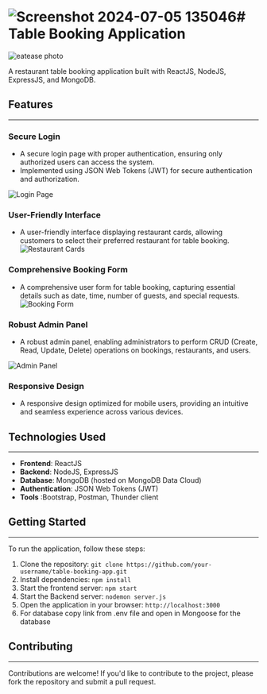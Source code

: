 ![Screenshot 2024-07-05 135046](https://github.com/Tusharpal353/Eatease/assets/93274939/01145225-d674-4526-99dd-9b5f28f43709)# Table Booking Application
=====================================================

![eatease photo](https://github.com/Tusharpal353/Eatease/assets/93274939/1de1d560-7b2a-4bf9-af43-1e3c73efc573)

A restaurant table booking application built with ReactJS, NodeJS, ExpressJS, and MongoDB.

## Features
-----------

### Secure Login

* A secure login page with proper authentication, ensuring only authorized users can access the system.
* Implemented using JSON Web Tokens (JWT) for secure authentication and authorization.

![Login Page](https://github.com/Tusharpal353/Eatease/assets/93274939/159a12ef-01c8-47d4-8abb-cb929be72970)

### User-Friendly Interface

* A user-friendly interface displaying restaurant cards, allowing customers to select their preferred restaurant for table booking.
![Restaurant Cards](https://github.com/Tusharpal353/Eatease/assets/93274939/a438a063-8080-4056-95e3-2fbeb38f4bf0)


### Comprehensive Booking Form

* A comprehensive user form for table booking, capturing essential details such as date, time, number of guests, and special requests.
![Booking Form](https://github.com/Tusharpal353/Eatease/assets/93274939/01b728b1-52f4-4ff4-9645-90cd220010b7)

### Robust Admin Panel

* A robust admin panel, enabling administrators to perform CRUD (Create, Read, Update, Delete) operations on bookings, restaurants, and users.

![Admin Panel](https://github.com/Tusharpal353/Eatease/assets/93274939/b696ceeb-eeff-4485-b9b6-022d6c944372)

### Responsive Design

* A responsive design optimized for mobile users, providing an intuitive and seamless experience across various devices.


## Technologies Used
--------------------

* **Frontend**: ReactJS
* **Backend**: NodeJS, ExpressJS
* **Database**: MongoDB (hosted on MongoDB Data Cloud)
* **Authentication**: JSON Web Tokens (JWT)
* **Tools** :Bootstrap, Postman, Thunder client

## Getting Started
---------------

To run the application, follow these steps:

1. Clone the repository: `git clone https://github.com/your-username/table-booking-app.git`
2. Install dependencies: `npm install`
3. Start the frontend server: `npm start`
4. Start the Backend server: `nodemon server.js`
5. Open the application in your browser: `http://localhost:3000`
6. For database copy link from .env file and open in Mongoose for the database

## Contributing
------------

Contributions are welcome! If you'd like to contribute to the project, please fork the repository and submit a pull request.
